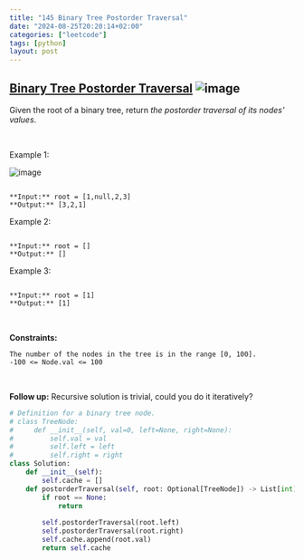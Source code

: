 ```yaml
---
title: "145 Binary Tree Postorder Traversal"
date: "2024-08-25T20:20:14+02:00"
categories: ["leetcode"]
tags: [python]
layout: post
---
```


## [Binary Tree Postorder Traversal](https://leetcode.com/problems/binary-tree-postorder-traversal) ![image](https://img.shields.io/badge/Difficulty-Easy-brightgreen)

Given the root of a binary tree, return *the postorder traversal of its nodes' values*.

 

Example 1:

![image](https://assets.leetcode.com/uploads/2020/08/28/pre1.jpg)
```

**Input:** root = [1,null,2,3]
**Output:** [3,2,1]

```

Example 2:

```

**Input:** root = []
**Output:** []

```

Example 3:

```

**Input:** root = [1]
**Output:** [1]

```

 

**Constraints:**

	The number of the nodes in the tree is in the range [0, 100].
	-100 <= Node.val <= 100

 

**Follow up:** Recursive solution is trivial, could you do it iteratively?

```python
# Definition for a binary tree node.
# class TreeNode:
#     def __init__(self, val=0, left=None, right=None):
#         self.val = val
#         self.left = left
#         self.right = right
class Solution:
    def __init__(self):
        self.cache = []
    def postorderTraversal(self, root: Optional[TreeNode]) -> List[int]:
        if root == None:
            return
        
        self.postorderTraversal(root.left)
        self.postorderTraversal(root.right)
        self.cache.append(root.val)
        return self.cache

        
```